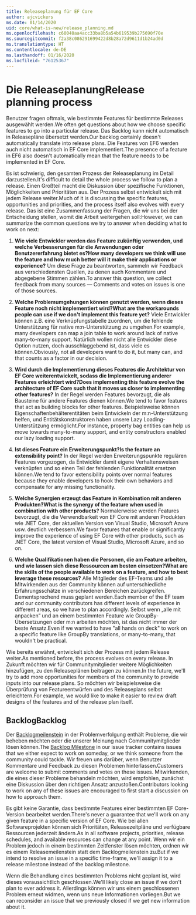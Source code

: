 ```yaml
---
title: Releaseplanung für EF Core
author: ajcvickers
ms.date: 01/14/2020
uid: core/what-is-new/release_planning.md
ms.openlocfilehash: c60040aa4acc33ba8b5a54b619539b275690f70e
ms.sourcegitcommit: f2a38c086291699422d8b28a72d9611d1b24ad0d
ms.translationtype: HT
ms.contentlocale: de-DE
ms.lasthandoff: 01/16/2020
ms.locfileid: "76125367"
---
```

# <a name="release-planning-process"></a><span data-ttu-id="30930-102">Die Releaseplanung</span><span class="sxs-lookup"><span data-stu-id="30930-102">Release planning process</span></span>

<span data-ttu-id="30930-103">Benutzer fragen oftmals, wie bestimmte Features für bestimmte Releases ausgewählt werden.</span><span class="sxs-lookup"><span data-stu-id="30930-103">We often get questions about how we choose specific features to go into a particular release.</span></span>
<span data-ttu-id="30930-104">Das Backlog kann nicht automatisch in Releasepläne übersetzt werden.</span><span class="sxs-lookup"><span data-stu-id="30930-104">Our backlog certainly doesn't automatically translate into release plans.</span></span>
<span data-ttu-id="30930-105">Die Features von EF6 werden auch nicht automatisch in EF Core implementiert.</span><span class="sxs-lookup"><span data-stu-id="30930-105">The presence of a feature in EF6 also doesn't automatically mean that the feature needs to be implemented in EF Core.</span></span>

<span data-ttu-id="30930-106">Es ist schwierig, den gesamten Prozess der Releaseplanung im Detail darzustellen.</span><span class="sxs-lookup"><span data-stu-id="30930-106">It's difficult to detail the whole process we follow to plan a release.</span></span>
<span data-ttu-id="30930-107">Einen Großteil macht die Diskussion über spezifische Funktionen, Möglichkeiten und Prioritäten aus. Der Prozess selbst entwickelt sich mit jedem Release weiter.</span><span class="sxs-lookup"><span data-stu-id="30930-107">Much of it is discussing the specific features, opportunities and priorities, and the process itself also evolves with every release.</span></span>
<span data-ttu-id="30930-108">Das ist eine Zusammenfassung der Fragen, die wir uns bei der Entscheidung stellen, womit die Arbeit weitergehen soll:</span><span class="sxs-lookup"><span data-stu-id="30930-108">However, we can summarize the common questions we try to answer when deciding what to work on next:</span></span>

1. <span data-ttu-id="30930-109">**Wie viele Entwickler werden das Feature zukünftig verwenden, und welche Verbesserungen für die Anwendungen oder Benutzererfahrung bietet es?**</span><span class="sxs-lookup"><span data-stu-id="30930-109">**How many developers we think will use the feature and how much better will it make their applications or experience?**</span></span> <span data-ttu-id="30930-110">Um diese Frage zu beantworten, sammeln wir Feedback aus verschiedensten Quellen, zu denen auch Kommentare und abgegebene Stimmen zählen.</span><span class="sxs-lookup"><span data-stu-id="30930-110">To answer this question, we collect feedback from many sources — Comments and votes on issues is one of those sources.</span></span>

2. <span data-ttu-id="30930-111">**Welche Problemumgehungen können genutzt werden, wenn dieses Feature noch nicht implementiert wird?**</span><span class="sxs-lookup"><span data-stu-id="30930-111">**What are the workarounds people can use if we don't implement this feature yet?**</span></span> <span data-ttu-id="30930-112">Viele Entwickler können z.B. eine Verknüpfungstabelle zuordnen, um die fehlende Unterstützung für native m:n-Unterstützung zu umgehen.</span><span class="sxs-lookup"><span data-stu-id="30930-112">For example, many developers can map a join table to work around lack of native many-to-many support.</span></span> <span data-ttu-id="30930-113">Natürlich wollen nicht alle Entwickler diese Option nutzen, doch ausschlaggebend ist, dass viele es können.</span><span class="sxs-lookup"><span data-stu-id="30930-113">Obviously, not all developers want to do it, but many can, and that counts as a factor in our decision.</span></span>

3. <span data-ttu-id="30930-114">**Wird durch die Implementierung dieses Features die Architektur von EF Core weiterentwickelt, sodass die Implementierung anderer Features erleichtert wird?**</span><span class="sxs-lookup"><span data-stu-id="30930-114">**Does implementing this feature evolve the architecture of EF Core such that it moves us closer to implementing other features?**</span></span> <span data-ttu-id="30930-115">In der Regel werden Features bevorzugt, die als Bausteine für andere Features dienen können.</span><span class="sxs-lookup"><span data-stu-id="30930-115">We tend to favor features that act as building blocks for other features.</span></span> <span data-ttu-id="30930-116">Beispielsweise können Eigenschaftenbehälterentitäten beim Entwickeln der m:n-Unterstützung helfen, und Entitätskonstruktoren haben unsere Lazy Loading-Unterstützung ermöglicht.</span><span class="sxs-lookup"><span data-stu-id="30930-116">For instance, property bag entities can help us move towards many-to-many support, and entity constructors enabled our lazy loading support.</span></span>

4. <span data-ttu-id="30930-117">**Ist dieses Feature ein Erweiterungspunkt?**</span><span class="sxs-lookup"><span data-stu-id="30930-117">**Is the feature an extensibility point?**</span></span> <span data-ttu-id="30930-118">In der Regel werden Erweiterungspunkte regulären Features vorgezogen, da Entwickler damit eigene Verhaltensweisen verknüpfen und so einen Teil der fehlenden Funktionalität ersetzen können.</span><span class="sxs-lookup"><span data-stu-id="30930-118">We tend to favor extensibility points over normal features because they enable developers to hook their own behaviors and compensate for any missing functionality.</span></span>

5. <span data-ttu-id="30930-119">**Welche Synergien erzeugt das Feature in Kombination mit anderen Produkten?**</span><span class="sxs-lookup"><span data-stu-id="30930-119">**What is the synergy of the feature when used in combination with other products?**</span></span> <span data-ttu-id="30930-120">Normalerweise werden Features bevorzugt, die die Verwendbarkeit von EF Core mit anderen Produkten wie .NET Core, der aktuellen Version von Visual Studio, Microsoft Azure usw. deutlich verbessern.</span><span class="sxs-lookup"><span data-stu-id="30930-120">We favor features that enable or significantly improve the experience of using EF Core with other products, such as .NET Core, the latest version of Visual Studio, Microsoft Azure, and so on.</span></span>

6. <span data-ttu-id="30930-121">**Welche Qualifikationen haben die Personen, die am Feature arbeiten, und wie lassen sich diese Ressourcen am besten einsetzen?**</span><span class="sxs-lookup"><span data-stu-id="30930-121">**What are the skills of the people available to work on a feature, and how to best leverage these resources?**</span></span> <span data-ttu-id="30930-122">Alle Mitglieder des EF-Teams und alle Mitwirkenden aus der Community können auf unterschiedliche Erfahrungsschätze in verschiedenen Bereichen zurückgreifen. Dementsprechend muss geplant werden.</span><span class="sxs-lookup"><span data-stu-id="30930-122">Each member of the EF team and our community contributors has different levels of experience in different areas, so we have to plan accordingly.</span></span> <span data-ttu-id="30930-123">Selbst wenn „alle mit anpacken“ und an einem bestimmten Feature wie GroupBy-Übersetzungen oder m:n arbeiten möchten, ist das nicht immer der beste Ansatz.</span><span class="sxs-lookup"><span data-stu-id="30930-123">Even if we wanted to have "all hands on deck" to work on a specific feature like GroupBy translations, or many-to-many, that wouldn't be practical.</span></span>

<span data-ttu-id="30930-124">Wie bereits erwähnt, entwickelt sich der Prozess mit jedem Release weiter.</span><span class="sxs-lookup"><span data-stu-id="30930-124">As mentioned before, the process evolves on every release.</span></span>
<span data-ttu-id="30930-125">In Zukunft möchten wir für Communitymitglieder weitere Möglichkeiten hinzufügen, zu den Releaseplänen beitragen zu können.</span><span class="sxs-lookup"><span data-stu-id="30930-125">In the future, we'll try to add more opportunities for members of the community to provide inputs into our release plans.</span></span>
<span data-ttu-id="30930-126">So möchten wir beispielsweise die Überprüfung von Featureentwürfen und des Releaseplans selbst erleichtern.</span><span class="sxs-lookup"><span data-stu-id="30930-126">For example, we would like to make it easier to review draft designs of the features and of the release plan itself.</span></span>

## <a name="backlog"></a><span data-ttu-id="30930-127">Backlog</span><span class="sxs-lookup"><span data-stu-id="30930-127">Backlog</span></span>

<span data-ttu-id="30930-128">Der [Backlogmeilenstein](https://github.com/aspnet/EntityFrameworkCore/issues?q=is%3Aopen+is%3Aissue+milestone%3ABacklog+sort%3Areactions-%2B1-desc) in der Problemverfolgung enthält Probleme, die wir beheben möchten oder die unserer Meinung nach Communitymitglieder lösen können.</span><span class="sxs-lookup"><span data-stu-id="30930-128">The [Backlog Milestone](https://github.com/aspnet/EntityFrameworkCore/issues?q=is%3Aopen+is%3Aissue+milestone%3ABacklog+sort%3Areactions-%2B1-desc) in our issue tracker contains issues that we either expect to work on someday, or we think someone from the community could tackle.</span></span>
<span data-ttu-id="30930-129">Wir freuen uns darüber, wenn Benutzer Kommentare und Feedback zu diesen Problemen hinterlassen.</span><span class="sxs-lookup"><span data-stu-id="30930-129">Customers are welcome to submit comments and votes on these issues.</span></span>
<span data-ttu-id="30930-130">Mitwirkenden, die eines dieser Probleme behandeln möchten, wird empfohlen, zunächst eine Diskussion über den richtigen Ansatz anzustoßen.</span><span class="sxs-lookup"><span data-stu-id="30930-130">Contributors looking to work on any of these issues are encouraged to first start a discussion on how to approach them.</span></span>

<span data-ttu-id="30930-131">Es gibt keine Garantie, dass bestimmte Features einer bestimmten EF Core-Version bearbeitet werden.</span><span class="sxs-lookup"><span data-stu-id="30930-131">There's never a guarantee that we'll work on any given feature in a specific version of EF Core.</span></span>
<span data-ttu-id="30930-132">Wie bei allen Softwareprojekten können sich Prioritäten, Releasezeitpläne und verfügbare Ressourcen jederzeit ändern.</span><span class="sxs-lookup"><span data-stu-id="30930-132">As in all software projects, priorities, release schedules, and available resources can change at any point.</span></span>
<span data-ttu-id="30930-133">Wenn wir ein Problem jedoch in einem bestimmten Zeitfenster lösen möchten, ordnen wir es einem Releasemeilenstein statt dem Backlogmeilenstein zu.</span><span class="sxs-lookup"><span data-stu-id="30930-133">But if we intend to resolve an issue in a specific time-frame, we'll assign it to a release milestone instead of the backlog milestone.</span></span>

<span data-ttu-id="30930-134">Wenn die Behandlung eines bestimmten Problems nicht geplant ist, wird dieses voraussichtlich geschlossen.</span><span class="sxs-lookup"><span data-stu-id="30930-134">We'll likely close an issue if we don't plan to ever address it.</span></span>
<span data-ttu-id="30930-135">Allerdings können wir uns einem geschlossenen Problem erneut widmen, wenn uns neue Informationen vorliegen.</span><span class="sxs-lookup"><span data-stu-id="30930-135">But we can reconsider an issue that we previously closed if we get new information about it.</span></span>
